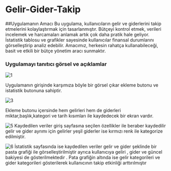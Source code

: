 # Gelir-Gider-Takip
##Uygulamanın Amacı
Bu uygulama, kullanıcıların gelir ve giderlerini takip etmelerini kolaylaştırmak için tasarlanmıştır. Bütçeyi kontrol etmek, verileri incelemek ve harcamaları anlamak artık çok daha pratik hale geliyor. İstatistik tablosu ve grafikler sayesinde kullanıcılar finansal durumlarını görselleştirip analiz edebilir. Amacımız, herkesin rahatça kullanabileceği, basit ve etkili bir bütçe yönetim aracı sunmaktır.

### Uygulamayı tanıtıcı görsel ve açıklamlar
![1](https://github.com/user-attachments/assets/52d05d21-a8ba-48d8-a090-5647c41a8a51)

Uygulamanın girişinde karşımıza böyle bir görsel çıkar ekleme butonu ve istatistik butonuna sahiptir.

![3](https://github.com/user-attachments/assets/9054760a-a6ea-43e3-9bd1-213f3d86c2d6)

Ekleme butonu içersinde hem gelirleri hem de giderleri miktar,başlık,kategori ve tarih kısımları ile kaydedecek bir ekran vardır.

![5](https://github.com/user-attachments/assets/3886c6fc-1297-49d5-aa63-47a56d9f2abd)
Kaydedilen veriler giriş sayfasına seçilen özellikler ile beraber kaydedilir gelir ve gider ayrımı için gelirler yeşil giderler ise kırmızı renk ile kategorize edilmiştir.

![6](https://github.com/user-attachments/assets/dba9e9dd-4363-4260-b00c-cd5d8160f411)
İstatistik sayfasında ise kaydedilen veriler gelir ve gider şeklinde bir pasta grafiği ile görselleştirilmiştir ayrıca kullanıcıya geliri , gider ve güncel bakiyesi de gösterilmektedir . Pata grafiğin altında ise gelir kategorileri ve gider kategorileri gösterilerek kullanıcının takip etkinliği arttırılmıştır
